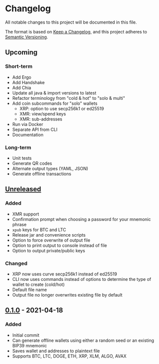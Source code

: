 # Changelog
All notable changes to this project will be documented in this file.

The format is based on [Keep a Changelog](https://keepachangelog.com/en/1.0.0/),
and this project adheres to [Semantic Versioning](https://semver.org/spec/v2.0.0.html).

## Upcoming
### Short-term
- Add Ergo
- Add Handshake
- Add Chia
- Update all java & import versions to latest
- Refactor terminology from "cold & hot" to "solo & multi"
- Add coin subcommands for "solo" wallets
  - XRP: option to use secp256k1 or ed25519
  - XMR: view/spend keys
  - XMR: sub-addresses
- Run via Docker
- Separate API from CLI
- Documentation

### Long-term
- Unit tests
- Generate QR codes
- Alternate output types (YAML, JSON)
- Generate offline transactions

## [Unreleased]
### Added
- XMR support
- Confirmation prompt when choosing a password for your mnemonic phrase
- `xpub` keys for BTC and LTC
- Release jar and convenience scripts
- Option to force overwrite of output file
- Option to print output to console instead of file
- Option to output private/public keys
### Changed
- XRP now uses curve secp256k1 instead of ed25519
- CLI now uses commands instead of options to determine the type of wallet to create (cold/hot)
- Default file name
- Output file no longer overwrites existing file by default

## [0.1.0] - 2021-04-18
### Added
- Initial commit
- Can generate offline wallets using either a random seed or an existing BIP39 mnemonic
- Saves wallet and addresses to plaintext file
- Supports BTC, LTC, DOGE, ETH, XRP, XLM, ALGO, AVAX

[Unreleased]: https://github.com/ashelkovnykov/offline-wallet-generator/compare/v0.1.0...HEAD
[0.1.0]: https://github.com/ashelkovnykov/offline-wallet-generator/releases/tag/v0.1.0
